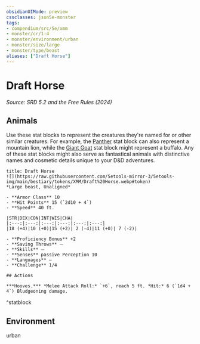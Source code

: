 ```yaml
---
obsidianUIMode: preview
cssclasses: json5e-monster
tags:
- compendium/src/5e/xmm
- monster/cr/1-4
- monster/environment/urban
- monster/size/large
- monster/type/beast
aliases: ["Draft Horse"]
---
```

# Draft Horse
*Source: SRD 5.2 and the Free Rules (2024)*  

## Animals

Use these stat blocks to represent the creatures they're named for or other similar creatures. For example, the [Panther](compendium/bestiary/beast/panther-xmm.md) stat block can also represent a mountain lion, while the [Giant Goat](compendium/bestiary/beast/giant-goat-xmm.md) stat block might represent a buffalo. Any of these stat blocks might also serve as fantastical animals with distinctive names and cosmetic details unique to your D&D adventures.

```ad-statblock
title: Draft Horse
![](https://raw.githubusercontent.com/5etools-mirror-3/5etools-img/main/bestiary/tokens/XMM/Draft%20Horse.webp#token)
*Large beast, Unaligned*

- **Armor Class** 10
- **Hit Points** 15 (`2d10 + 4`)
- **Speed** 40 ft.

|STR|DEX|CON|INT|WIS|CHA|
|:---:|:---:|:---:|:---:|:---:|:---:|
|18 (+4)|10 (+0)|15 (+2)| 2 (-4)|11 (+0)| 7 (-2)|

- **Proficiency Bonus** +2
- **Saving Throws** ⏤
- **Skills** ⏤
- **Senses** passive Perception 10
- **Languages** —
- **Challenge** 1/4

## Actions

***Hooves.*** *Melee Attack Roll:* `+6`, reach 5 ft. *Hit:* 6 (`1d4 + 4`) Bludgeoning damage.
```
^statblock

## Environment

urban